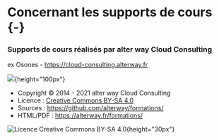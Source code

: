 # Concernant les supports de cours {-}

### Supports de cours réalisés par alter way Cloud Consulting

ex Osones - <https://cloud-consulting.alterway.fr>

![](images/logo-awcc.jpg){height="100px"}

- Copyright © 2014 - 2021 alter way Cloud Consulting
- Licence : [Creative Commons BY-SA 4.0](https://creativecommons.org/licenses/by-sa/4.0/deed.fr)
- Sources : <https://github.com/alterway/formations/>
- HTML/PDF : <https://alterway.fr/formations/>

![Licence Creative Commons BY-SA 4.0](images/licence.png){height="30px"}

